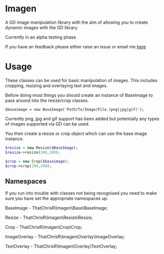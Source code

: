 Imagen
======

A GD image manipulation library with the aim of allowing you to create dynamic images with the GD library

Currently in an alpha testing phase

If you have an feedback please either raise an issue or email me [here](mailto:christopher.rolfe198@gmail.com)

Usage
=====


These classes can be used for basic manipulation of images. This includes cropping, resizing and overlaying text and images.

Before doing most things you should create an instance of BaseImage to pass around into the resize/crop classes.

`$baseimage = new BaseImage('Path/To/Image/File.(png|jpg|gif)');`

Currently png, jpg and gif support has been added but potentially any types of images supported via GD can be used.

You then create a resize or crop object which can use the base image instance.

```php
$resize = new Resize($BaseImage);
$resize->resize(200,200);

$crop = new Crop($baseimage);
$crop->crop(200,200);
```

Namespaces
----------
If you run into trouble with classes not being recognised you need to make sure you have set the appropriate namespaces up.

BaseImage - ThatChrisR\Imagen\Base\BaseImage;

Resize - ThatChrisR\Imagen\Resize\Resize;

Crop - ThatChrisR\Imagen\Crop\Crop;

ImageOverlay - ThatChrisR\Imagen\Overlay\ImageOverlay;

TextOverlay - ThatChrisR\Imagen\Overlay\TextOverlay;
